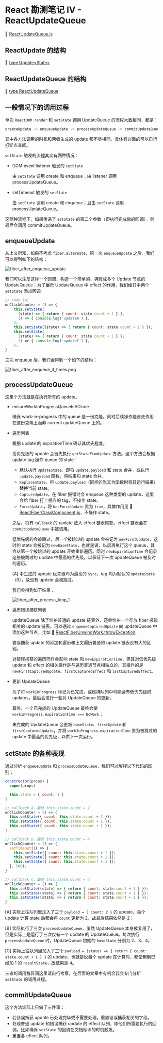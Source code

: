 # React 勘测笔记 IV - ReactUpdateQueue

:dolphin: [ReactUpdateQueue.js](https://github.com/TAUnionOtto/react-interpretation/blob/master/packages/react-reconciler/src/ReactUpdateQueue.js)

## ReactUpdate 的结构

:dolphin: [type Update\<State\>](https://github.com/TAUnionOtto/react-interpretation/blob/master/packages/react-reconciler/src/ReactUpdateQueue.js#L109)

## ReactUpdateQueue 的结构

:dolphin: [type ReactUpdateQueue](https://github.com/TAUnionOtto/react-interpretation/blob/master/packages/react-reconciler/src/ReactUpdateQueue.js#L115)

## 一般情况下的调用过程

单次 `ReactDOM.render` 和 `setState` 调用 UpdateQueue 的流程大致相同，都是：

```js
createUpdate -> enqueueUpdate -> processUpdateQueue -> commitUpdateQueue
```

其中各方法调用的时机和两者生成的 update 都不尽相同，具体有兴趣的可以自行打断点查阅。

`setState` 触发的流程其实有两种情况：

- DOM event listener 触发的 `setState`

  由 `setState` 调用 create 和 enqueue；由 listener 调用 processUpdateQueue。

- setTimeout 触发的 `setState`

  由 `setState` 调用 create 和 enqueue；且由 `setState` 调用 processUpdateQueue。

这两种流程下，如果传递了 `setState` 的第二个参数（即执行完成后的回调），则最后会调用 commitUpdateQueue。

<!-- ### ReactDOM.render

- ReactDOM.render
- :dolphin: [ReactFiberReconciler.scheduleRootUpdate](https://github.com/TAUnionOtto/react-interpretation/blob/master/packages/react-reconciler/src/ReactFiberReconciler.js#L115)
  - createUpdate
  - enqueueUpdate
    - createUpdateQueue
  - :dolphin: [ReactFiberReconciler.js @function scheduleWork](https://github.com/TAUnionOtto/react-interpretation/blob/master/packages/react-reconciler/src/ReactFiberReconciler.js#L1855)
  - call to :dolphin: [ReactFiberReconciler.js @function performWorkOnRoot](https://github.com/TAUnionOtto/react-interpretation/blob/master/packages/react-reconciler/src/ReactFiberReconciler.js#L2382)
    - :dolphin: [ReactFiberReconciler.js @function renderRoot](https://github.com/TAUnionOtto/react-interpretation/blob/master/packages/react-reconciler/src/ReactFiberReconciler.js#L1223)
      - call to :dolphin: [ReactFiberBeginWork.beginWork](https://github.com/TAUnionOtto/react-interpretation/blob/master/packages/react-reconciler/src/ReactFiberBeginWork.js#L1893)
      - call :dolphin: [ReactFiberBeginWork.js @function updateHostRoot](https://github.com/TAUnionOtto/react-interpretation/blob/master/packages/react-reconciler/src/ReactFiberBeginWork.js#L838)
        - processUpdateQueue
    - :dolphin: [ReactFiberReconciler.js @function completeRoot](https://github.com/TAUnionOtto/react-interpretation/blob/master/packages/react-reconciler/src/ReactFiberReconciler.js#L2459)
      - call to commitUpdateQueue

### setTimeout 中的 setState

- Component.prototype.setState
- :dolphin: [ReactFiberClassComponent.js @classComponentUpdater.enqueueSetState](https://github.com/TAUnionOtto/react-interpretation/blob/master/packages/react-reconciler/src/ReactFiberClassComponent.js#L183)
  - createUpdate
  - enqueueUpdate
    - createUpdateQueue
  - :dolphin: [ReactFiberReconciler.js @function scheduleWork](https://github.com/TAUnionOtto/react-interpretation/blob/master/packages/react-reconciler/src/ReactFiberReconciler.js#L1855)
  - :dolphin: [ReactFiberReconciler.js @function requestWork](https://github.com/TAUnionOtto/react-interpretation/blob/master/packages/react-reconciler/src/ReactFiberReconciler.js#L2117)
  - :dolphin: [ReactFiberScheduler.renderRoot](https://github.com/TAUnionOtto/react-interpretation/blob/master/packages/react-reconciler/src/ReactFiberScheduler.js#L1223)
  - call to :dolphin: [ReactFiberBeginWork.beginWork](https://github.com/TAUnionOtto/react-interpretation/blob/master/packages/react-reconciler/src/ReactFiberBeginWork.js#L1893)
  - call :dolphin: [ReactFiberBeginWork.js @function updateClassComponent](https://github.com/TAUnionOtto/react-interpretation/blob/master/packages/react-reconciler/src/ReactFiberBeginWork.js#L624)
  - call :dolphin: [ReactFiberClassComponent.updateClassInstance](https://github.com/TAUnionOtto/react-interpretation/blob/master/packages/react-reconciler/src/ReactFiberClassComponent.js#L1002)
    - resetHasForceUpdateBeforeProcessing
    - processUpdateQueue
    - checkHasForceUpdateAfterProcessing

### event callback 中的 setState

[ReactFiberScheduler.js @function requestWork](https://github.com/TAUnionOtto/react-interpretation/blob/master/packages/react-reconciler/src/ReactFiberScheduler.js#L2117) 中 `isUnbatchingUpdates` 为 `false`，故没有执行 `performWorkOnRoot`。

这里 `performWorkOnRoot` 最终是由 [ReactDOMEventListener.js @function dispatchInteractiveEvent](https://github.com/TAUnionOtto/react-interpretation/blob/master/packages/react-dom/src/events/ReactDOMEventListener.js#L184) 触发的。

换言之，`setTimeout` 中 `processUpdateQueue` 会被调用若干次，而 event callback 中，`processUpdateQueue` 仅会被调用一次。 -->

## enqueueUpdate

从上文所知，如果不考虑 `fiber.alternate`，第一次 `enqueueUpdate` 之后，我们可以得到如下的结构：

![fiber_after_enqueue_update](./static/fiber_after_enqueue_update.png)

我们可以注册这样一个回调，构造一个简单的、拥有成多个 Update 节点的 UpdateQueue；为了展示 UpdateQueue 中 effect 的作用，我们给其中两个 `setState` 添加回调。

```js
// code [A]
onClickCounter = () => {
    this.setState(
      (state) => { return { count: state.count + 1 } },
      () => { console.log('updateA') },
    );
    this.setState((state) => { return { count: state.count + 1 } });
    this.setState(
      (state) => { return { count: state.count + 1 } },
      () => { console.log('updateC') },
    );
}
```

三次 enqueue 后，我们会得到一个如下的结构：

![fiber_after_enqueue_3_times.png](./static/fiber_after_enqueue_3_times.png)

## processUpdateQueue

这里个方法就是在执行所有的 update。

- ensureWorkInProgressQueueIsAClone

  确保 work-in-progress 中的 queue 是一份克隆，同时后续操作是首先作用在这份克隆上而非 current.updateQueue 上的。

- 遍历列表

  根据 update 的 expirationTime 确认其优先程度。

  高优先级的 update 会首先执行 `getStateFromUpdate` 方法。这个方法会根据 update.tag 操作 queue 的 state：

  - 默认执行 `UpdateState`，即将 `update.payload` 和 state 合并，或执行 `update.payload` 函数，将结果和 state 合并。
  - `ReplaceState`，将 `update.payload`（同样的当其为函数时将其运行结果）替换当前 state。
  - `CaptureUpdate`，在 fiber 报错时会 enqueue 这种类型的 update，这里会给 fiber 打上相应的 tag，不操作 state。
  - `ForceUpdate`，将 `hasForceUpdate` 置为 `true`，具体作用见 :dolphin: [ReactFiberClassComponent.js](https://github.com/TAUnionOtto/react-interpretation/blob/master/packages/react-reconciler/src/ReactFiberClassComponent.js)，不操作 state。

  之后，将有 `callback` 的 update 放入 effect 链表尾部。effect 链表会在 `commitUpdateQueue` 中被调用。

  低优先级的会被跳过，*第一个*被跳过的 update 会被记为 `newFirstUpdate`，这时的 state 会被记为 `newBaseState`，也就是说，以后再执行这个 queue，其会从第一个被跳过的 update 开始重新遍历。同时 `newExpirationTime` 会记录这些被跳过的 update 中最高的优先级，以保证下一次 updateQueue 被及时的遍历。

  [A] 中生成的 update 优先级均为最高的 `Sync`，tag 均为默认的 `UpdateState`（0），故没有 update 会被跳过。

  我们会得到如下结果：

  ![fiber_after_process_loop_1](./static/fiber_after_process_loop_1.png)

- 遍历错误捕获列表

  updateQueue 除了维护普通的 update 链表外，还会维护一个存放 fiber 报错相关的 update 链表。可以通过 `enqueueCapturedUpdate` 向 updateQueue 中添加这种节点。比如 :dolphin: [ReactFiberUnwindWork.throwException](https://github.com/TAUnionOtto/react-interpretation/blob/master/packages/react-reconciler/src/ReactFiberUnwindWork.js#L190).

  错误捕获 update 的添加和遍历和上文遍历普通的 update 链表没有大的区别。

  对错误捕获的遍历同样会影响 state 和 `newExpirationTime`，但其对低优先级 update 和 effect 的相关操作是与遍历普通节点相独立的，其操作的是 `newFirstCapturedUpdate`、`firstCapturedEffect` 和 `lastCapturedEffect`。

- 更新 UpdateQueue

  为了将 `workInProgress` 标记为已完成，或维持队列中可能会有低优先级的 updates，最后会进行一些对 UpdateQueue 的更新。

  最终，一个已完成的 UpdateQueue 最终会使 `workInProgress.expirationTime === NoWork`；

  未完成的 UpdateQueue 会更新 `baseState`、`firstUpdate` 和 `firstCapturedUpdate`，并将 `workInProgress.expirationTime` 置为被跳过的 update 中最高的优先级，以供下一次运行。

## setState 的各种表现

通过分析 `enqueueUpdate` 和 `processUpdateQueue`，我们可以解释以下代码的区别：

```js
constructor(props) {
  super(props)

  this.state = { count: 1 }
}

// callback A，最终 this.state.count = 2
onClickCounter = () => {
  this.setState({ count: this.state.count + 1 });
  this.setState({ count: this.state.count + 1 });
  this.setState({ count: this.state.count + 1 });
}

// callback B，最终 this.state.count = 4
onClickCounter = () => {
  setTimeout(() => {
    this.setState({ count: this.state.count + 1 });
    this.setState({ count: this.state.count + 1 });
    this.setState({ count: this.state.count + 1 });
  }, 500);
}

// callback C，最终 this.state.count = 4
onClickCounter = () => {
  this.setState((state) => { return { count: state.count + 1 } });
  this.setState((state) => { return { count: state.count + 1 } });
  this.setState((state) => { return { count: state.count + 1 } });
}
```

[A] 实际上往队列里加入了三个 `payload = { count: 2 }` 的 update，每个 update 计算 state 后都会将 `count` 更新为 2，故最后结果依然是 2；

[B] 实际执行了三次 `processUpdateQueue`，虽然 UpdateQueue 本身被复用了，但是实际上是运行了三次仅有一个 update 的 UpdateQueue。每次执行 `processUpdateQueue` 时，UpdateQueue 初始的 `baseState` 分别为 2、3、4。

[C] 实际上往队列里加入了三个 `payload = (state) => { return { count: state.count + 1 } }` 的 update，也就是说每个 update 在计算时，都使用到已经加 1 的 `resultState`，故结果是 4。

三者的调用栈异同这里请自行考察，在后面的文章中有机会我会专门分析 `setState` 的调用过程。

## commitUpdateQueue

这个方法实际上只做了三件事：

- 若错误捕获 update 已处理完毕或不需要处理，重置错误捕获相关的字段。
- 处理普通 update 和错误捕获 update 的 effect 队列，即他们所需要执行的回调。比如确保 `setState` 的回调在文档标识的时机触发。
- 重置各 effect 队列。
